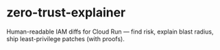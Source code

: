 # zero-trust-explainer
Human-readable IAM diffs for Cloud Run — find risk, explain blast radius, ship least-privilege patches (with proofs).

